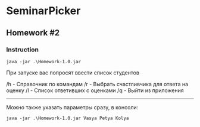 # SeminarPicker

## Homework #2

### Instruction
```
java -jar .\Homework-1.0.jar
```
При запуске вас попросят ввести список студентов

/h - Справочник по командам
/r - Выбрать счастливчика для ответа на оценку
/l - Список ответивших с оценками
/q - Выйти из приложения

----
Можно также указать параметры сразу, в консоли:
```
java -jar .\Homework-1.0.jar Vasya Petya Kolya
```
